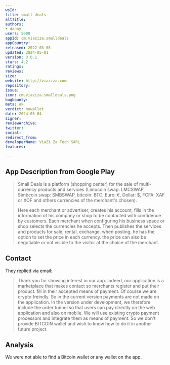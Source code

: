 ```yaml
---
wsId: 
title: small deals
altTitle: 
authors:
- danny
users: 5000
appId: cm.viaziza.smalldeals
appCountry: 
released: 2022-03-08
updated: 2024-05-01
version: 3.0.1
stars: 4.2
ratings: 
reviews: 
size: 
website: http://viaziza.com
repository: 
issue: 
icon: cm.viaziza.smalldeals.png
bugbounty: 
meta: ok
verdict: nowallet
date: 2024-05-04
signer: 
reviewArchive: 
twitter: 
social: 
redirect_from: 
developerName: ViaZi Za Tech SARL
features: 

---
```


## App Description from Google Play 

> Small Deals is a platform (shopping center) for the sale of multi-currency products and services (Limocoin swap: LMCSWAP, Simbcoin swap: SMBSWAP, bitcoin: BTC, Euro: €, Dollar: $, FCFA: XAF or XOF and others currencies of the merchant's chosen).
>
> Here each merchant or advertiser, creates his account, fills in the information of his company or shop to be contacted with confidence by customers. Each merchant when configuring his business space or shop selects the currencies he accepts. Then publishes the services and products for sale, rental, exchange. when posting, he has the option to set the price in each currency. the price can also be negotiable or not visible to the visitor at the choice of the merchant.

## Contact 

They replied via email:

> Thank you for showing interest in our app. Indeed, our application is a marketplace that makes contact so merchants register and put their product. fill in their accepted means of payment. Of course we are crypto freindly. So in the current version payments are not made on the application. In the version under development, we therefore include the order tunnel so that users can pay directly on the web application and also on mobile. We will use existing crypto payment processors and integrate them as means of payment.
> So we don't provide BITCOIN wallet and wish to know how to do it in another future project.

## Analysis 

We were not able to find a Bitcoin wallet or any wallet on the app.